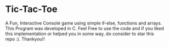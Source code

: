 # Tic-Tac-Toe
A Fun, Interactive Console game using simple if-else, functions and arrays. 
This Program was developed in C. 
Feel Free to use the code and if you liked this implementation or helped you in some way, do consider to star this repo :). 
Thankyou!!
